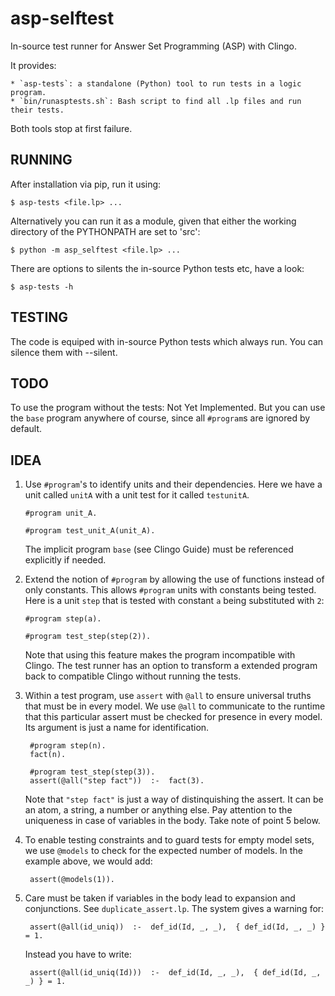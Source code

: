 asp-selftest
============
In-source test runner for Answer Set Programming (ASP) with Clingo.

It provides:

    * `asp-tests`: a standalone (Python) tool to run tests in a logic program.
    * `bin/runasptests.sh`: Bash script to find all .lp files and run their tests.

Both tools stop at first failure.


RUNNING
-------

After installation via pip, run it using:

    $ asp-tests <file.lp> ...

Alternatively you can run it as a module, given that either the working directory of the PYTHONPATH are set to 'src':

    $ python -m asp_selftest <file.lp> ...

There are options to silents the in-source Python tests etc, have a look:

    $ asp-tests -h


TESTING
-------
The code is equiped with in-source Python tests which always run. You can silence them with --silent.


TODO
----
To use the program without the tests: Not Yet Implemented. But you can use the `base` program anywhere of course, since all `#program`s are ignored by default.


IDEA
----

1. Use `#program`'s to identify units and their dependencies. Here we have a unit called `unitA` with a unit test for it called `testunitA`.

       #program unit_A.
    
       #program test_unit_A(unit_A).

   The implicit program `base` (see Clingo Guide) must be referenced explicitly if needed.


2. Extend the notion of `#program` by allowing the use of functions instead of only constants.  This allows `#program` units with constants being tested. Here is a unit `step` that is tested with constant `a` being substituted with `2`:

       #program step(a).
    
       #program test_step(step(2)).

   Note that using this feature makes the program incompatible with Clingo. The test runner has an option to transform a extended program back to compatible Clingo without running the tests.


3. Within a test program, use `assert` with `@all` to ensure universal truths that must be in every model. We use `@all` to communicate to the runtime that this particular assert must be checked for presence in every model. Its argument is just a name for identification.

        #program step(n).
        fact(n).

        #program test_step(step(3)).
        assert(@all("step fact"))  :-  fact(3).

   Note that `"step fact"` is just a way of distinquishing the assert. It can be an atom, a string, a number or anything else. Pay attention to the uniqueness in case of variables in the body. Take note of point 5 below.


4. To enable testing constraints and to guard tests for empty model sets, we use `@models` to check for the expected number of models. In the example above, we would add:

        assert(@models(1)).


5. Care must be taken if variables in the body lead to expansion and conjunctions. See `duplicate_assert.lp`. The system gives a warning for:

        assert(@all(id_uniq))  :-  def_id(Id, _, _),  { def_id(Id, _, _) } = 1.

    Instead you have to write:

        assert(@all(id_uniq(Id)))  :-  def_id(Id, _, _),  { def_id(Id, _, _) } = 1.


